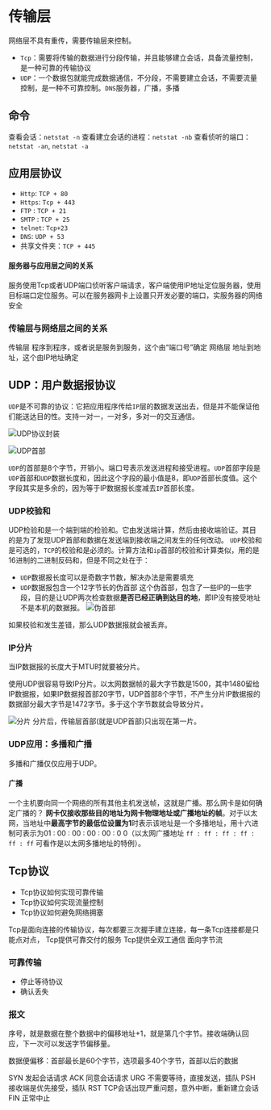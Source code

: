# 传输层

网络层不具有重传，需要传输层来控制。  
+ `Tcp`：需要将传输的数据进行分段传输，并且能够建立会话，具备流量控制，是一种可靠的传输协议
+ `UDP`：一个数据包就能完成数据通信，不分段，不需要建立会话，不需要流量控制，是一种不可靠控制。`DNS`服务器，广播，多播

## 命令
查看会话：`netstat -n`
查看建立会话的进程：`netstat -nb`
查看侦听的端口：`netstat -an`, `netstat -a`

## 应用层协议
+ `Http`: `TCP + 80`
+ `Https`: `Tcp + 443`
+ `FTP` : `TCP + 21`
+ `SMTP` : `TCP + 25`
+ `telnet`: `Tcp+23`
+ `DNS`: `UDP + 53`
+ 共享文件夹：`TCP + 445`

#### 服务器与应用层之间的关系
服务使用Tcp或者UDP端口侦听客户端请求，客户端使用IP地址定位服务器，使用目标端口定位服务。可以在服务器网卡上设置只开发必要的端口，实服务器的网络安全

### 传输层与网络层之间的关系
传输层 程序到程序，或者说是服务到服务，这个由“端口号”确定
网络层 地址到地址，这个由IP地址确定

## UDP：用户数据报协议

`UDP`是不可靠的协议：它把应用程序传给`IP`层的数据发送出去，但是并不能保证他们能送达目的性。支持一对一，一对多，多对一的交互通信。

![UDP协议封装](./img/UDP_封装.png)

![UDP首部](./img/传输层_UDP封装.png)

`UDP`的首部是8个字节，开销小。端口号表示发送进程和接受进程。`UDP`首部字段是`UDP`首部和`UDP`数据长度和，因此这个字段的最小值是8，即`UDP`首部长度值。这个字段其实是多余的，因为等于IP数据报长度减去`IP`首部长度。

### UDP校验和
UDP检验和是一个端到端的检验和。它由发送端计算，然后由接收端验证。其目的是为了发现UDP首部和数据在发送端到接收端之间发生的任何改动。
`UDP`校验和是可选的，`TCP`的校验和是必须的。计算方法和`ip`首部的校验和计算类似，用的是16进制的二进制反码和，但是不同之处在于：
+ `UDP`数据报长度可以是奇数字节数，解决办法是需要填充
+ `UDP`数据报包含一个12字节长的伪首部
    这个伪首部，包含了一些IP的一些字段，目的是让UDP两次检查数据**是否已经正确到达目的地**，即IP没有接受地址不是本机的数据报。
    ![伪首部](./img/传输层_UDP伪首部.png)

如果校验和发生差错，那么UDP数据报就会被丢弃。

### IP分片
当IP数据报的长度大于MTU时就要被分片。

使用UDP很容易导致IP分片。以太网数据帧的最大字节数是1500，其中1480留给IP数据报，如果IP数据报首部20字节，UDP首部8个字节，不产生分片IP数据报的数据部分最大字节是1472字节。多于这个字节数就会导致分片。

![分片](./img/传输层_UDP分片.png)
分片后，传输层首部(就是UDP首部)只出现在第一片。

### UDP应用：多播和广播
多播和广播仅仅应用于UDP。

#### 广播
一个主机要向同一个网络的所有其他主机发送帧，这就是广播。那么网卡是如何确定广播的？ **网卡仅接收那些目的地址为网卡物理地址或广播地址的帧**。对于以太网，当地址中**最高字节的最低位设置为1**时表示该地址是一个多播地址，用十六进制可表示为01 : 00 : 00 : 00 : 00 : 0 0（以太网广播地址 `ff : ff : ff : ff : ff : ff` 可看作是以太网多播地址的特例）。

## Tcp协议 
+ Tcp协议如何实现可靠传输
+ Tcp协议如何实现流量控制
+ Tcp协议如何避免网络拥塞

Tcp是面向连接的传输协议，每次都要三次握手建立连接，每一条Tcp连接都是只能点对点，
Tcp提供可靠交付的服务
Tcp提供全双工通信
面向字节流


### 可靠传输
+ 停止等待协议
+ 确认丢失


### 报文
序号，就是数据在整个数据中的偏移地址+1，就是第几个字节。接收端确认回应，下一次可以发送字节偏移量。

数据便偏移：首部最长是60个字节，选项最多40个字节，首部以后的数据

SYN 发起会话请求 
ACK 同意会话请求
URG 不需要等待，直接发送，插队
PSH 接收端是优先接受，插队
RST TCP会话出现严重问题，意外中断，重新建立会话
FIN 正常中止